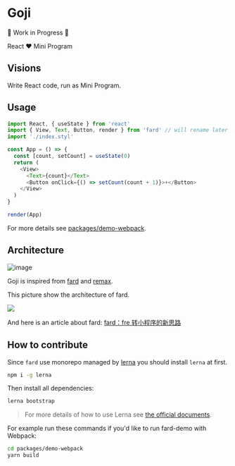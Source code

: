 # Goji

🚧 Work in Progress 🚧

React ❤️ Mini Program

## Visions

Write React code, run as Mini Program.

## Usage

```js
import React, { useState } from 'react'
import { View, Text, Button, render } from 'fard' // will rename later
import './index.styl'

const App = () => {
  const [count, setCount] = useState(0)
  return (
    <View>
      <Text>{count}</Text>
      <Button onClick={() => setCount(count + 1)}>+</Button>
    </View>
  )
}

render(App)
```

For more details see [packages/demo-webpack](./packages/demo-webpack).

## Architecture

![image](https://user-images.githubusercontent.com/1812118/62456261-9f830d00-b7aa-11e9-9d8d-8558bf890620.png)


Goji is inspired from [fard](https://github.com/132yse/fard) and [remax](https://github.com/remaxjs/remax).

This picture show the architecture of fard.

![](https://ae01.alicdn.com/kf/HTB1hkZ2Xlv0gK0jSZKbq6zK2FXax.jpg)

And here is an article about fard: [fard：fre 转小程序的新思路](https://zhuanlan.zhihu.com/p/70363354)

## How to contribute

Since `fard` use monorepo managed by [lerna](https://github.com/lerna/lerna) you should install `lerna` at first.

```bash
npm i -g lerna
```

Then install all dependencies:

```bash
lerna bootstrap
```

> For more details of how to use Lerna see [the official documents](https://lerna.js.org/).

For example run these commands if you'd like to run fard-demo with Webpack:

```bash
cd packages/demo-webpack
yarn build
```

